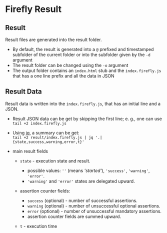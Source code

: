 # Firefly Result

## Result 
 
Result files are generated into the result folder.

  - By default, the result is generated into a `@` prefixed and timestamped subfolder of the current folder or into the subfolder given by the `-d` argument 
  - The result folder can be changed using the `-o` argument
  - The output folder contains an `index.html` stub and the `index.firefly.js` that has a one line prefix and all the data in JSON

## Result Data

Result data is written into the `index.firefly.js`, that has an initial line and a JSON. 

  - Result JSON data can be get by skipping the first line; e. g., one can use<br>`tail +2 index.firefly.js`
  - Using [jq](https://stedolan.github.io/jq/), a summary can be get:<br>
    `tail +2 result/index.firefly.js | jq '.|{state,success,warning,error,t}'`

  - main result fields
    - `state` - execution state and result.
      - possible values: `''` (means *'started'*), `'success'`, `'warning'`, `'error'`.
      - `'warning'` and `'error'` states are delegated upward.
    - assertion counter fields:
      - `success` (optional) - number of successful assertions.
      - `warning` (optional) - number of unsuccessful optional assertions.
      - `error` (optional) - number of unsuccessful mandatory assertions.
      - assertion counter fields are summed upward.

    - `t` - execution time  